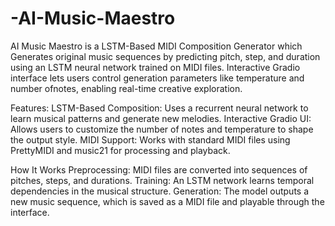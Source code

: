 # -AI-Music-Maestro
AI Music Maestro is a LSTM-Based MIDI Composition Generator which  Generates original music sequences by predicting pitch, step, and duration using an LSTM neural  network trained on MIDI files.
Interactive Gradio interface lets users control generation parameters like temperature and number ofnotes, enabling real-time creative exploration.

Features:
LSTM-Based Composition: Uses a recurrent neural network to learn musical patterns and generate new melodies.
Interactive Gradio UI: Allows users to customize the number of notes and temperature to shape the output style.
MIDI Support: Works with standard MIDI files using PrettyMIDI and music21 for processing and playback.

How It Works
Preprocessing: MIDI files are converted into sequences of pitches, steps, and durations.
Training: An LSTM network learns temporal dependencies in the musical structure.
Generation: The model outputs a new music sequence, which is saved as a MIDI file and playable through the interface.


